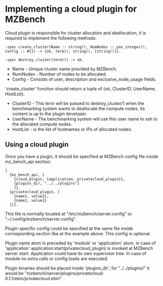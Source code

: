 # Implementing a cloud plugin for MZBench

Cloud plugin is responsible for cluster allocation and deallocation, it is required to implement the following methods:

    -spec create_cluster(Name :: string(), NumNodes :: pos_integer(), Config :: #{}) -> {ok, term(), string(), [string()]}.

    -spec destroy_cluster(term()) -> ok.

* Name - Unique cluster name provided by MZBench.
* NumNodes - Number of nodes to be allocated.
* Config - Consists of user, description and exclusive_node_usage fields.

'create_cluster' function should return a tuple of {ok, ClusterID, UserName, HostList}.

* ClusterID - This term will be passed to destroy_cluster/1 when the benchmarking system wants to deallocate the compute nodes. Its content is up to the plugin developer.
* UserName - The benchmarking system will use this user name to ssh to the allocated compute nodes.
* HostList - is the list of hostnames or IPs of allocated nodes.

## Using a cloud plugin

Once you have a plugin, it should be specified at MZBench config file inside mz_bench_api section:

    [
      {mz_bench_api, [
        {cloud_plugin, {application, privatecloud_plugin}},
        {plugins_dir, "../../plugins"}
        ]},
      {privatecloud_plugin, [
        {name1, value2},
        {name2, value2}
      ]}].

This file is normally located at "/etc/mzbench/server.config" or "~/.config/mzbench/server.config".

Plugin-specific config could be specified at the same file inside corresponding section like at the example above. This config is optional.

Plugin name atom is preceded by 'module' or 'application' atom, in case of 'application' application:start(privatecloud_plugin) is invoked at MZBench server start. Application could have its own supervisor tree. In case of module no extra calls or config loads are executed.

Plugin binaries should be placed inside 'plugins_dir', for "../../plugins/" it would be "mzbench/server/plugins/privatecloud-0.1.1/ebin/privatecloud.ebin"
